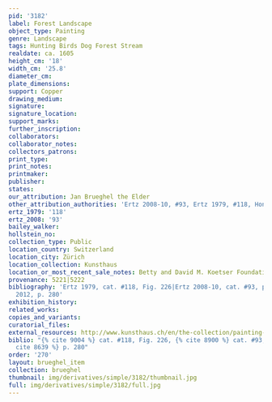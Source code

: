 ```yaml
---
pid: '3182'
label: Forest Landscape
object_type: Painting
genre: Landscape
tags: Hunting Birds Dog Forest Stream
realdate: ca. 1605
height_cm: '18'
width_cm: '25.8'
diameter_cm: 
plate_dimensions: 
support: Copper
drawing_medium: 
signature: 
signature_location: 
support_marks: 
further_inscription: 
collaborators: 
collaborator_notes: 
collectors_patrons: 
print_type: 
print_notes: 
printmaker: 
publisher: 
states: 
our_attribution: Jan Brueghel the Elder
other_attribution_authorities: 'Ertz 2008-10, #93, Ertz 1979, #118, Honig database'
ertz_1979: '118'
ertz_2008: '93'
bailey_walker: 
hollstein_no: 
collection_type: Public
location_country: Switzerland
location_city: Zürich
location_collection: Kunsthaus
location_or_most_recent_sale_notes: Betty and David M. Koetser Foundation
provenance: 5221|5222
bibliography: 'Ertz 1979, cat. #118, Fig. 226|Ertz 2008-10, cat. #93, p. 221|Ruby
  2012, p. 280'
exhibition_history: 
related_works: 
copies_and_variants: 
curatorial_files: 
external_resources: http://www.kunsthaus.ch/en/the-collection/painting-and-sculptures/old-masters/flemish-painting/zoom/?redirect_url=cfeiisqvffu
biblio: "{% cite 9004 %} cat. #118, Fig. 226, {% cite 8900 %} cat. #93, p. 221, {%
  cite 8639 %} p. 280"
order: '270'
layout: brueghel_item
collection: brueghel
thumbnail: img/derivatives/simple/3182/thumbnail.jpg
full: img/derivatives/simple/3182/full.jpg
---
```

